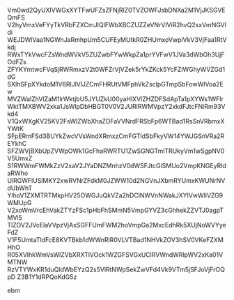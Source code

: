 Vm0wd2QyUXlVWGxXYTFwUFZsZFNjRlZ0TVZOWFJsbDNXa2M1VjJKSGVEQmFS
V2hyVmxVeFYyTkVRbFZXCmJIQlFWbXBCZUZZeVNrVlViR2hvQ2sxVmNGVldi
WEJDWlVaa1NGWnJaRmhpUm5CUFEyMUtkR0ZHUmxoVwpiVkV3VjFaa1RtVkdj
RWxTYkVwcFZsWndWVkV5ZUZwbFYwWkpZa1prYVFwV1JVa3dWbGh3UjFOdFZs
ZFYKYmtwcFVqSjRWRmxzV2t0WFZrVjVZek5rYkZKck5YcFZiWGhyWVZGd1dG
SXlhSFpXYkdoM1V6RlJlVlJZCmFHRUtVMFphVkZsclpGTmpSbFowWlVoa2Ew
MVZWalZhVlZaM1lrWktjbU5JYUZkU00yaHlXVlZHZDFSdApTa1pXYWs1WFlr
WktTMXBWV2xka1JsWlpDbHBGT0V0V2JURlRWMVpzY2xkdFJtcFNiRm93Vkd4
V1QxWXgKV25KV2FsWlZWbXhaZDFaVVNrdFRSbFp6WTBad1RsSnVRbmxXYWtK
SFpERmFSd3BUYkZwcVVsWndXRmxzCmFGTldSbFkyVW14YWJGSnVRa2REYkhC
SFZWVjBXbUpZVWpOWk1GcFhaRWRTU1ZwSGNGTmlTRUkyVm1wSgpNV0V5UmxZ
S1RWWmFWMkZzV2xaV2JYaDNZMnhzV0dWSFJtcGlSMUo2VmpKNGEyRldaRWho
UlRGWFlUSlMKY2xwRVNrZFdkM0JZWW10d2NGVnJXbmRYUmxKWUNrNVdUbWhT
YlhoV1ZXMTRTMkpHV25OWGJuQkVZa2hDClNWVnNWakJXYlVwWllVZG9WMUpG
V2xoWmVrcEhVakZTYzFSc1pHbFhSMmN5VmpGYVZ3cGhhekZZVTJ0agpTMVl5
TlZOV2JVcElaVVpzVjAxSGFFUmFWM2hoVmpGa2MxcEdhRk5XUjNoWVYyeFdZ
V1F5UmtaTldFcE8KVTBkb1dWWnRlR0VLVTBad1NHVkZOV3hSV0VKeFZXMHhO
R05XVlhkWmVsWlZVbXRXTlVOck1WZGFSVGxUClRVWndWRlpWV2xKa01VMTNW
RzVTYWxKR1duQldWbEYzQ2s5VlRtNWpSekZwVFd4Vk9VTm5jSFJoVjFrOQpD
Z3B1Y1dRPQoKdG5z

ebm
